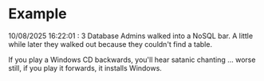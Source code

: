 # Example

<!-- replace-with-date starts -->
10/08/2025 16:22:01 : 3 Database Admins walked into a NoSQL bar. A little while later they walked out because they couldn't find a table.
<!-- replace-with-date ends -->

<!-- replace-with-joke starts -->
If you play a Windows CD backwards, you'll hear satanic chanting ... worse still, if you play it forwards, it installs Windows.
<!-- replace-with-joke ends -->
